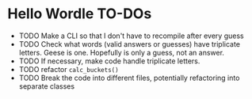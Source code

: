 # Hello Wordle TO-DOs

- TODO Make a CLI so that I don't have to recompile after every guess
- TODO Check what words (valid answers or guesses) have triplicate letters. Geese is one. Hopefully is only a guess, not an answer.
- TODO If necessary, make code handle triplicate letters.
- TODO refactor `calc_buckets()`
- TODO Break the code into different files, potentially refactoring into separate classes
